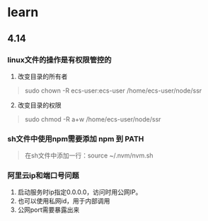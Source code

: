# learn

## 4.14

### linux文件的操作是有权限管控的

1. 改变目录的所有者

> sudo chown -R ecs-user:ecs-user /home/ecs-user/node/ssr

2. 改变目录的权限

> sudo chmod -R a+w /home/ecs-user/node/ssr

### sh文件中使用npm需要添加 npm 到 PATH

> 在sh文件中添加一行：source ~/.nvm/nvm.sh

### 阿里云ip和端口号问题

1. 启动服务时ip指定0.0.0.0，访问时用公网IP。
2. 也可以使用私网id，用于内部调用
3. 公网port需要暴露出来
